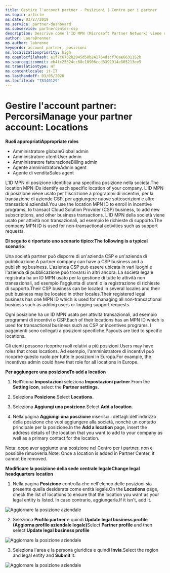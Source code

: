 ```yaml
---
title: Gestire l'account partner - Posizioni | Centro per i partner
ms.topic: article
ms.date: 03/27/2019
ms.service: partner-dashboard
ms.subservice: partnercenter-csp
description: Descrive come l'ID MPN (Microsoft Partner Network) viene usato in programmi di incentivi, aziende CSP (Cloud Solution Provider), sottoscrizioni e altre transazioni.
author: LauraBrenner
ms.author: labrenne
keywords: account partner, posizioni
ms.localizationpriority: high
ms.openlocfilehash: e1f7c6732b2945d50b241764d1cf78ae6631152b
ms.sourcegitcommit: eb4fc25524cc68c10906ccd3392914e805213ee5
ms.translationtype: HT
ms.contentlocale: it-IT
ms.lasthandoff: 03/05/2020
ms.locfileid: "78340129"
---
```

# <a name="manage-your-partner-account-locations"></a><span data-ttu-id="72983-104">Gestire l'account partner: Percorsi</span><span class="sxs-lookup"><span data-stu-id="72983-104">Manage your partner account: Locations</span></span>

<span data-ttu-id="72983-105">**Ruoli appropriati**</span><span class="sxs-lookup"><span data-stu-id="72983-105">**Appropriate roles**</span></span>
-   <span data-ttu-id="72983-106">Amministratore globale</span><span class="sxs-lookup"><span data-stu-id="72983-106">Global admin</span></span>
-   <span data-ttu-id="72983-107">Amministratore utenti</span><span class="sxs-lookup"><span data-stu-id="72983-107">User admin</span></span>
-   <span data-ttu-id="72983-108">Amministratore fatturazione</span><span class="sxs-lookup"><span data-stu-id="72983-108">Billing admin</span></span>
-   <span data-ttu-id="72983-109">Agente amministratore</span><span class="sxs-lookup"><span data-stu-id="72983-109">Admin agent</span></span>
-   <span data-ttu-id="72983-110">Agente di vendita</span><span class="sxs-lookup"><span data-stu-id="72983-110">Sales agent</span></span>

<span data-ttu-id="72983-111">L'ID MPN di posizione identifica una specifica posizione nella società.</span><span class="sxs-lookup"><span data-stu-id="72983-111">The location MPN IDs identify each specific location of your company.</span></span> <span data-ttu-id="72983-112">L'ID MPN di posizione viene usato per l'iscrizione a programmi di incentivi, per la transazione di aziende CSP, per aggiungere nuove sottoscrizioni e altre transazioni aziendali.</span><span class="sxs-lookup"><span data-stu-id="72983-112">You use the location MPN ID to enroll in incentive programs, to transact Cloud Solution Provider (CSP) business, to add new subscriptions, and other business transactions.</span></span> <span data-ttu-id="72983-113">L'ID MPN della società viene usato per attività non transazionali, ad esempio le richieste di supporto.</span><span class="sxs-lookup"><span data-stu-id="72983-113">The company MPN ID is used for non-transactional activities such as support requests.</span></span>

<span data-ttu-id="72983-114">**Di seguito è riportato uno scenario tipico:**</span><span class="sxs-lookup"><span data-stu-id="72983-114">**The following is a typical scenario:**</span></span> 

<span data-ttu-id="72983-115">Una società partner può disporre di un'azienda CSP e un'azienda di pubblicazione.</span><span class="sxs-lookup"><span data-stu-id="72983-115">A partner company can have a CSP business and a publishing business.</span></span> <span data-ttu-id="72983-116">L'azienda CSP può essere ubicata in vari luoghi e l'azienda di pubblicazione può trovarsi in altri ancora. La società legale registrata ha un ID MPN usato per la gestione di tutte le attività non transazionali, ad esempio l'aggiunta di utenti o la registrazione di richieste di supporto.</span><span class="sxs-lookup"><span data-stu-id="72983-116">Their CSP business can be located in several locales and their pub business may be located in other locales.Their registered legal business has one MPN ID which is used for managing all non-transactional business such as adding users or logging support requests.</span></span> 

<span data-ttu-id="72983-117">Ogni posizione ha un ID MPN usato per attività transazionali, ad esempio programmi di incentivi o CSP.</span><span class="sxs-lookup"><span data-stu-id="72983-117">Each of their locations has an MPN ID which is used for transactional business such as CSP or incentives programs.</span></span> <span data-ttu-id="72983-118">I pagamenti sono collegati a posizioni specifiche.</span><span class="sxs-lookup"><span data-stu-id="72983-118">Payouts are tied to specific locations.</span></span>

<span data-ttu-id="72983-119">Gli utenti possono ricoprire ruoli relativi a più posizioni.</span><span class="sxs-lookup"><span data-stu-id="72983-119">Users may have roles that cross locations.</span></span> <span data-ttu-id="72983-120">Ad esempio, l'amministratore di incentivi può ricoprire questo ruolo per tutte le posizioni in Europa.</span><span class="sxs-lookup"><span data-stu-id="72983-120">For example, the incentives admin could have that role for all locations in Europe.</span></span>

<span data-ttu-id="72983-121">**Per aggiungere una posizione**</span><span class="sxs-lookup"><span data-stu-id="72983-121">**To add a location**</span></span>

1. <span data-ttu-id="72983-122">Nell'icona **Impostazioni** seleziona **Impostazioni partner**.</span><span class="sxs-lookup"><span data-stu-id="72983-122">From the **Setting icon**, select the **Partner settings**.</span></span> 

2. <span data-ttu-id="72983-123">Seleziona **Posizione**.</span><span class="sxs-lookup"><span data-stu-id="72983-123">Select **Locations.**</span></span>

3. <span data-ttu-id="72983-124">Seleziona **Aggiungi una posizione**.</span><span class="sxs-lookup"><span data-stu-id="72983-124">Select **Add a location**.</span></span>  

4. <span data-ttu-id="72983-125">Nella pagina **Aggiungi una posizione** inserisci i dettagli dell'indirizzo della posizione che vuoi aggiungere alla società, nonché un contatto principale per la posizione.</span><span class="sxs-lookup"><span data-stu-id="72983-125">In the **Add a location** page, insert the address details of the location that you want to add to your company as well as a primary contact for the location.</span></span>

<span data-ttu-id="72983-126">Nota: dopo aver aggiunto una posizione nel Centro per i partner, non è possibile rimuoverla.</span><span class="sxs-lookup"><span data-stu-id="72983-126">Note: Once a location is added in Partner Center, it cannot be removed.</span></span>

<span data-ttu-id="72983-127">**Modificare la posizione della sede centrale legale**</span><span class="sxs-lookup"><span data-stu-id="72983-127">**Change legal headquarters location**</span></span>

1. <span data-ttu-id="72983-128">Nella pagina **Posizione** controlla che nell'elenco delle posizioni sia presente quella desiderata come entità legale.</span><span class="sxs-lookup"><span data-stu-id="72983-128">On the **Locations** page, check the list of locations to ensure that the location you want as your legal entity is listed.</span></span> <span data-ttu-id="72983-129">In caso contrario, aggiungerla.</span><span class="sxs-lookup"><span data-stu-id="72983-129">If it isn't, add it.</span></span>

![Aggiornare la posizione aziendale](images/updatepartnerprofile2.png)

2. <span data-ttu-id="72983-131">Seleziona **Profilo partner** e quindi **Update legal business profile (Aggiorna profilo aziendale legale)**</span><span class="sxs-lookup"><span data-stu-id="72983-131">Select **Partner profile** and then select **Update legal business profile**</span></span>

![Aggiornare la posizione aziendale](images/updatepartnerprofile1.png)

3. <span data-ttu-id="72983-133">Seleziona l'area e la persona giuridica e quindi **Invia**.</span><span class="sxs-lookup"><span data-stu-id="72983-133">Select the region and legal entity and **Submit** it.</span></span>

![Aggiornare la posizione aziendale](images/updatepartnerprofile3.png)


